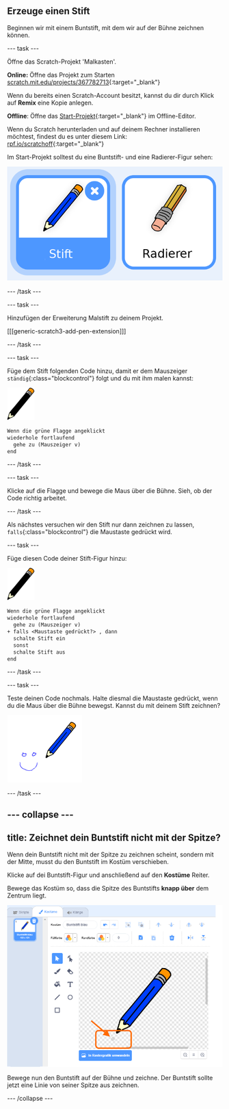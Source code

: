 ## Erzeuge einen Stift

Beginnen wir mit einem Buntstift, mit dem wir auf der Bühne zeichnen können.

--- task ---

Öffne das Scratch-Projekt 'Malkasten'.

**Online:** Öffne das Projekt zum Starten [scratch.mit.edu/projects/367782713](https://scratch.mit.edu/projects/367782713){:target="_blank"}

Wenn du bereits einen Scratch-Account besitzt, kannst du dir durch Klick auf **Remix** eine Kopie anlegen.

**Offline**: Öffne das [Start-Projekt](http://rpf.io/p/de-DE/paint-box-go){:target="_blank"} im Offline-Editor.

Wenn du Scratch herunterladen und auf deinem Rechner installieren möchtest, findest du es unter diesem Link: [rpf.io/scratchoff](http://rpf.io/scratchoff){:target="_blank"}

Im Start-Projekt solltest du eine Buntstift- und eine Radierer-Figur sehen:

![Bildschirmfoto](images/paint-starter.png)

--- /task ---

--- task ---

Hinzufügen der Erweiterung Malstift zu deinem Projekt.

[[[generic-scratch3-add-pen-extension]]]

--- /task ---

--- task ---

Füge dem Stift folgenden Code hinzu, damit er dem Mauszeiger `ständig`{:class="blockcontrol"} folgt und du mit ihm malen kannst:

![Buntstift](images/pencil.png)

```blocks3
Wenn die grüne Flagge angeklickt
wiederhole fortlaufend 
  gehe zu (Mauszeiger v)
end
```

--- /task ---

--- task ---

Klicke auf die Flagge und bewege die Maus über die Bühne. Sieh, ob der Code richtig arbeitet.

--- /task ---

Als nächstes versuchen wir den Stift nur dann zeichnen zu lassen, `falls`{:class="blockcontrol"} die Maustaste gedrückt wird.

--- task ---

Füge diesen Code deiner Stift-Figur hinzu:

![Buntstift](images/pencil.png)

```blocks3
Wenn die grüne Flagge angeklickt
wiederhole fortlaufend 
  gehe zu (Mauszeiger v)
+ falls <Maustaste gedrückt?> , dann 
  schalte Stift ein
  sonst 
  schalte Stift aus
end
```

--- /task ---

--- task ---

Teste deinen Code nochmals. Halte diesmal die Maustaste gedrückt, wenn du die Maus über die Bühne bewegst. Kannst du mit deinem Stift zeichnen?

![Bildschirmfoto](images/paint-draw.png)

--- /task ---

--- collapse ---
---
title: Zeichnet dein Buntstift nicht mit der Spitze?
---

Wenn dein Buntstift nicht mit der Spitze zu zeichnen scheint, sondern mit der Mitte, musst du den Buntstift im Kostüm verschieben.

Klicke auf dei Buntstift-Figur und anschließend auf den **Kostüme** Reiter.

Bewege das Kostüm so, dass die Spitze des Buntstifts **knapp über** dem Zentrum liegt.

![Kostüm-Mitte](images/costume-center-annotated.png)

Bewege nun den Buntstift auf der Bühne und zeichne. Der Buntstift sollte jetzt eine Linie von seiner Spitze aus zeichnen.

--- /collapse ---